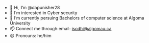 - 👋 Hi, I’m @dapunisher28
- 👀 I’m interested in Cyber security
- 🌱 I’m currently persuing Bachelors of computer science at Algoma University
- 📫 Connect me through email: jsodhi@algomau.ca
- 😄 Pronouns: he/him
